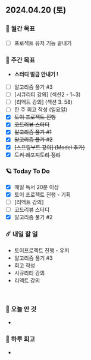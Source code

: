 ## 2024.04.20 (토)

### 🚀 월간 목표

- [ ] 프로젝트 유저 기능 끝내기
  <br/>

### 💫 주간 목표

- **스터디 벌금 안내기 !**
- [ ] 알고리즘 풀기 #3
- [ ] [시큐리티 강의] (섹션2 - 1~3)
- [ ] [리액트 강의] (섹션 3. 58)
- [ ] 한 주 회고 작성 (일요일)
- [x] ~~토이 프로젝트 진행~~
- [x] ~~코드리뷰 스터디~~
- [x] ~~알고리즘 풀기 #1~~
- [x] ~~알고리즘 풀기 #2~~
- [x] ~~[스프링부트 강의] (Model 추가)~~
- [x] ~~도커 레포지토리 정리~~
  <br/>

### 🪐 Today To Do

- [x] 매일 독서 20분 이상
- [x] 토이 프로젝트 진행 - 기획
- [ ] [리액트 강의]
- [ ] 코드리뷰 스터디
- [x] 알고리즘 풀기 #2
  <br/>

### ☄️ 내일 할 일

- 토이프로젝트 진행 - 유저
- 알고리즘 풀기 #3
- 회고 작성
- 시큐리티 강의
- 리액트 강의

<br/>

### 🌙 오늘 안 것

-

### 👾 하루 회고

- 